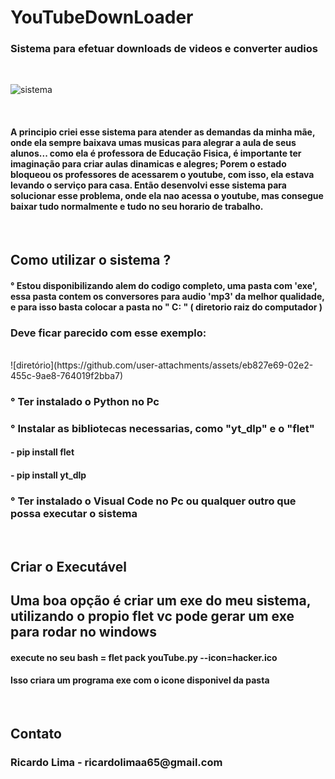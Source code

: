 # YouTubeDownLoader
<h3>Sistema para efetuar downloads de videos e converter audios</h3>
<br>

![sistema](https://github.com/user-attachments/assets/c59f4480-196c-4d07-a5b6-5179da773d5c)

<br>
<h4>A principio criei esse sistema para atender as demandas da minha mãe, onde ela sempre baixava umas musicas para alegrar a aula de seus alunos...
como ela é professora de Educação Fisica, é importante ter imaginação para criar aulas dinamicas e alegres; Porem o 
estado bloqueou os professores de acessarem o youtube, com isso, ela estava levando o serviço para casa. Então desenvolvi 
esse sistema para solucionar esse problema, onde ela nao acessa o youtube, mas consegue baixar tudo normalmente e tudo no seu horario de trabalho.</h4>
<br>
<h2>Como utilizar o sistema ?</h2>
<h4>° Estou disponibilizando alem do codigo completo, uma pasta com 'exe', essa pasta contem os conversores para audio 'mp3' da melhor qualidade, e para isso basta colocar a pasta no " C: " ( diretorio raiz do computador )</h4>
<h3>Deve ficar parecido com esse exemplo:</h3>
<br>
![diretório](https://github.com/user-attachments/assets/eb827e69-02e2-455c-9ae8-764019f2bba7)

<br>
<h3>° Ter instalado o Python no Pc </h3>
<h3>° Instalar as bibliotecas necessarias, como "yt_dlp" e o "flet" </h3>
<h4> - pip install flet </h4>
<h4> - pip install yt_dlp </h4>
<h3>° Ter instalado o Visual Code no Pc ou qualquer outro que possa executar o sistema</h3>
<br>
<h2> Criar o Executável </h32>
<h2> Uma boa opção é criar um exe do meu sistema, utilizando o propio flet vc pode gerar um exe para rodar no windows</h2>
<h4> execute no seu bash = flet pack youTube.py --icon=hacker.ico </h4>
<h4>Isso  criara um programa exe com o icone disponivel da pasta </h4>
<br>
<h2>Contato</h2>
<h3> Ricardo Lima - ricardolimaa65@gmail.com </h3>

